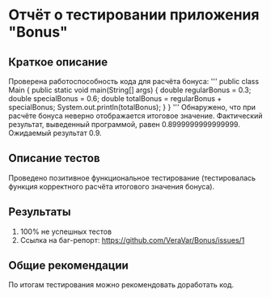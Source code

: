 # Отчёт о тестировании приложения "Bonus"

## Краткое описание
Проверена работоспособность кода для расчёта бонуса:
'''
public class Main {
  public static void main(String[] args) {
    double regularBonus = 0.3;
    double specialBonus = 0.6;
    double totalBonus = regularBonus + specialBonus;
    System.out.println(totalBonus);
  }
}
'''
Обнаружено, что при расчёте бонуса неверно отображается итоговое значение.
Фактический результат, выведенный программой, равен 0.8999999999999999. Ожидаемый результат 0.9. 

## Описание тестов

Проведено позитивное функциональное тестирование (тестировалась функция корректного расчёта итогового значения бонуса).

## Результаты

1. 100% не успешных тестов
2. Ссылка на баг-репорт: https://github.com/VeraVar/Bonus/issues/1

## Общие рекомендации

По итогам тестирования можно рекомендовать доработать код.